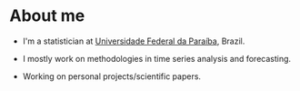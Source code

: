 # About me

* I'm a statistician at [Universidade Federal da Paraíba](https://www.ufpb.br/), Brazil. 

* I mostly work on methodologies in time series analysis and forecasting.

* Working on personal projects/scientific papers.
